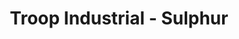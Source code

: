 ---
title: "Troop Industrial - Sulphur"
url: /sulphur/troop-industrial-sulphur/
shop: electrical
---